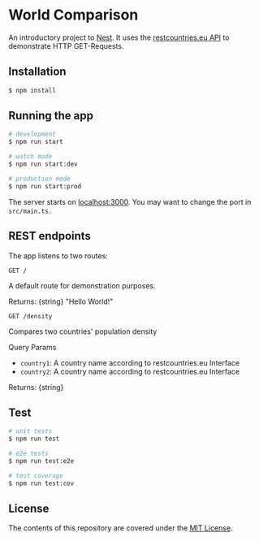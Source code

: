 # World Comparison

An introductory project to [Nest](https://github.com/nestjs/nest). It uses the [restcountries.eu API](https://restcountries.eu/#sources) to demonstrate HTTP GET-Requests.

## Installation

```bash
$ npm install
```

## Running the app

```bash
# development
$ npm run start

# watch mode
$ npm run start:dev

# production mode
$ npm run start:prod
```

The server starts on [localhost:3000](http://localhost:3000). You may want to change the port in `src/main.ts`.

## REST endpoints

The app listens to two routes:

`GET /`

A default route for demonstration purposes.

Returns: {string} "Hello World!"

`GET /density`

Compares two countries' population density

Query Params

- `country1`: A country name according to restcountries.eu Interface
- `country2`: A country name according to restcountries.eu Interface

Returns: {string}

## Test

```bash
# unit tests
$ npm run test

# e2e tests
$ npm run test:e2e

# test coverage
$ npm run test:cov
```

## License

The contents of this repository are covered under the [MIT License](https://github.com/udacity/ud777-writing-readmes/blob/master/LICENSE).
